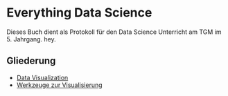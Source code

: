 # Everything Data Science

Dieses Buch dient als Protokoll für den Data Science Unterricht am TGM im 5. Jahrgang. hey.

## Gliederung

* [Data Visualization](data-visualization/intro.html)
* [Werkzeuge zur Visualisierung](werkzeuge-zur-visualisierung/werkzeuge-zur-visualisierung.html)

